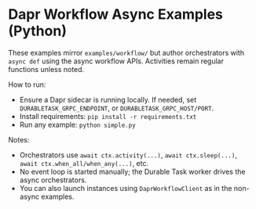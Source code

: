 # Dapr Workflow Async Examples (Python)

These examples mirror `examples/workflow/` but author orchestrators with `async def` using the
async workflow APIs. Activities remain regular functions unless noted.

How to run:
- Ensure a Dapr sidecar is running locally. If needed, set `DURABLETASK_GRPC_ENDPOINT`, or
  `DURABLETASK_GRPC_HOST/PORT`.
- Install requirements: `pip install -r requirements.txt`
- Run any example: `python simple.py`

Notes:
- Orchestrators use `await ctx.activity(...)`, `await ctx.sleep(...)`, `await ctx.when_all/when_any(...)`, etc.
- No event loop is started manually; the Durable Task worker drives the async orchestrators.
- You can also launch instances using `DaprWorkflowClient` as in the non-async examples.
